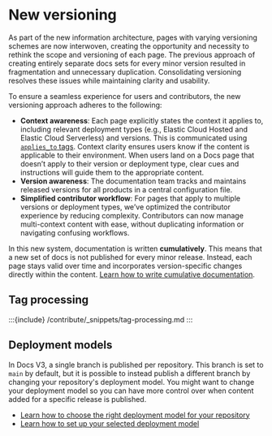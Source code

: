 # New versioning

As part of the new information architecture, pages with varying versioning schemes are now interwoven, creating the opportunity and necessity to rethink the scope and versioning of each page. The previous approach of creating entirely separate docs sets for every minor version resulted in fragmentation and unnecessary duplication. Consolidating versioning resolves these issues while maintaining clarity and usability.

To ensure a seamless experience for users and contributors, the new versioning approach adheres to the following:

* **Context awareness**: Each page explicitly states the context it applies to, including relevant deployment types (e.g., Elastic Cloud Hosted and Elastic Cloud Serverless) and versions. This is communicated using [`applies_to` tags](/syntax/applies.md). Context clarity ensures users know if the content is applicable to their environment. When users land on a Docs page that doesn’t apply to their version or deployment type, clear cues and instructions will guide them to the appropriate content.
* **Version awareness**: The documentation team tracks and maintains released versions for all products in a central configuration file.
* **Simplified contributor workflow**: For pages that apply to multiple versions or deployment types, we’ve optimized the contributor experience by reducing complexity. Contributors can now manage multi-context content with ease, without duplicating information or navigating confusing workflows.
  
In this new system, documentation is written **cumulatively**. This means that a new set of docs is not published for every minor release. Instead, each page stays valid over time and incorporates version-specific changes directly within the content. [Learn how to write cumulative documentation](/contribute/cumulative-docs.md).

## Tag processing

:::{include} /contribute/_snippets/tag-processing.md
:::

## Deployment models

In Docs V3, a single branch is published per repository. This branch is set to `main` by default, but it is possible to instead publish a different branch by changing your repository's deployment model. You might want to change your deployment model so you can have more control over when content added for a specific release is published. 

* [Learn how to choose the right deployment model for your repository](/contribute/deployment-models.md)
* [Learn how to set up your selected deployment model](/configure/deployment-models.md)